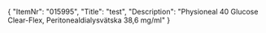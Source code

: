 {
  "ItemNr": "015995",
  "Title": "test",
  "Description": "Physioneal 40 Glucose Clear-Flex, Peritonealdialysvätska 38,6 mg/ml"
}